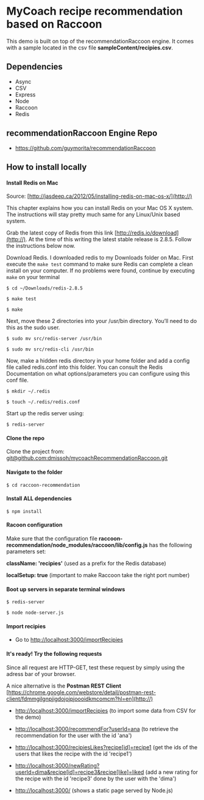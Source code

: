 # MyCoach recipe recommendation based on Raccoon

This demo is built on top of the recommendationRaccoon engine. It comes with a sample located in the csv file **sampleContent/recipies.csv**.

## Dependencies

* Async
* CSV
* Express
* Node
* Raccoon
* Redis

## recommendationRaccoon Engine Repo

* <a href="https://github.com/guymorita/recommendationRaccoon" target="_blank">https://github.com/guymorita/recommendationRaccoon</a>

## How to install locally

#### Install Redis on Mac

Source: [http://jasdeep.ca/2012/05/installing-redis-on-mac-os-x/](http://)

This chapter explains how you can install Redis on your Mac OS X system. The instructions will stay pretty much same for any Linux/Unix based system.

Grab the latest copy of Redis from this link [http://redis.io/download](http://). At the time of this writing the latest stable release is 2.8.5. Follow the instructions below now.

Download Redis. I downloaded redis to my Downloads folder on Mac.
First execute the `make test` command to make sure Redis can complete a clean install on your computer.
If no problems were found, continue by executing `make` on your terminal

``` $ cd ~/Downloads/redis-2.8.5 ```

```	$ make test ```

``` $ make ```

Next, move these 2 directories into your /usr/bin directory. You’ll need to do this as the sudo user.

```$ sudo mv src/redis-server /usr/bin```

```$ sudo mv src/redis-cli /usr/bin```

Now, make a hidden redis directory in your home folder and add a config file called redis.conf into this folder. You can consult the Redis Documentation on what options/parameters you can configure using this conf file.

```$ mkdir ~/.redis```

```$ touch ~/.redis/redis.conf```

Start up the redis server using:

```$ redis-server```

#### Clone the repo

Clone the project from: [git@github.com:dmissoh/mycoachRecommendationRaccoon.git](http://)

#### Navigate to the folder

```$ cd raccoon-recommendation```

#### Install ALL dependencies

```$ npm install```

#### Racoon configuration
Make sure that the configuration file **raccoon-recommendation/node_modules/raccoon/lib/config.js** has the following parameters set:

**className: 'recipies'** (used as a prefix for the Redis database)

**localSetup: true** (important to make Raccoon take the right port number)

#### Boot up servers in separate terminal windows

```$ redis-server```

```$ node node-server.js```

#### Import recipies
* Go to [http://localhost:3000/importRecipies](http://)

#### It's ready! Try the following requests
Since all request are HTTP-GET, test these request by simply using the adress bar of your browser.

A nice alternative is the **Postman REST Client** [https://chrome.google.com/webstore/detail/postman-rest-client/fdmmgilgnpjigdojojpjoooidkmcomcm?hl=en](http://)

* [http://localhost:3000/importRecipies](http://) (to import some data from CSV for the demo)

* [http://localhost:3000/recommendFor?userId=ana](http://) (to retrieve the recommendation for the user with the id 'ana')

* [http://localhost:3000/recipiesLikes?recipe[id]=recipe1](http://) (get the ids of the users that likes the recipe with the id 'recipe1')

* [http://localhost:3000/newRating?userId=dima&recipe[id]=recipe3&recipe[like]=liked](http://) (add a new rating for the recipe with the id 'recipe3' done by the user with the 'dima')

* [http://localhost:3000/](http://) (shows a static page served by Node.js)
